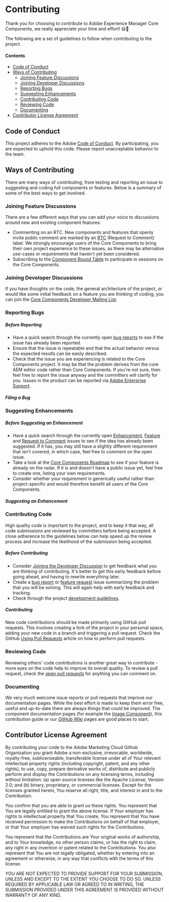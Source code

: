 # Contributing

Thank you for choosing to contribute to Adobe Experience Manager Core Components, we really appreciate your time and effort! :smiley::confetti_ball:

The following are a set of guidelines to follow when contributing to the project.

#### Contents

* [Code of Conduct](#code-of-conduct)
* [Ways of Contributing](#ways-of-contributing)
  * [Joining Feature Discussions](#commenting-on-feature-requirements)
  * [Joining Developer Discussions](https://groups.google.com/forum/#!forum/aem-core-components-dev)
  * [Reporting Bugs](#reporting-bugs)
  * [Suggesting Enhancements](#suggesting-enhancements)
  * [Contributing Code](#contributing-code)
  * [Reviewing Code](#reviewing-code)
  * [Documenting](#documenting)
* [Contributor License Agreement](#contributor-license-agreement)

## Code of Conduct

This project adheres to the Adobe [Code of Conduct](CODE_OF_CONDUCT.md). By participating, you are expected to uphold this code. Please report unacceptable behavior to the team.

## Ways of Contributing

There are many ways of contributing, from testing and reporting an issue to suggesting and coding full components or features. Below is a summary of some of the best ways to get involved. 

### Joining Feature Discussions

There are a few different ways that you can add your voice to discussions around new and existing component features:

* Commenting on an RTC. New components and features that openly invite public comment are marked by an [RTC](https://github.com/adobe/aem-core-wcm-components/labels/rtc) (Request to Comment) label. We strongly encourage users of the Core Components to bring their own project experience to these issues, as there may be alternative use-cases or requirements that haven't yet been considered.
* Subscribing to the [Component Round Table](https://gabrielwalt.typeform.com/to/aKeZS6) to participate in sessions on the Core Components.

### Joining Developer Discussions

If you have thoughts on the code, the general architecture of the project, or would like some initial feedback on a feature you are thinking of coding, you can join the [Core Components Developer Mailing List](https://groups.google.com/forum/#!forum/aem-core-components-dev).

### Reporting Bugs

##### Before Reporting 

* Have a quick search through the currently open [bug reports](https://github.com/adobe/aem-core-wcm-components/labels/bug) to see if the issue has already been reported.
* Ensure that the issue is repeatable and that the actual behavior versus the expected results can be easily described.
* Check that the issue you are experiencing is related to the Core Components project. It may be that the problem derives from the core AEM editor code rather than Core Components. If you're not sure, then feel free to report the issue anyway and the committers will clarify for you. Issues in the product can be reported via [Adobe Enterprise Support](https://helpx.adobe.com/contact/enterprise-support.ec.html).

##### Filing a Bug

### Suggesting Enhancements

##### Before Suggesting an Enhancement

* Have a quick search through the currently open [Enhancement](https://github.com/adobe/aem-core-wcm-components/labels/enhancement), [Feature](https://github.com/adobe/aem-core-wcm-components/labels/feature) and [Request to Comment](https://github.com/adobe/aem-core-wcm-components/labels/rtc) issues to see if the idea has already been suggested. If it has, you may still have a slightly different requirement that isn't covered, in which case, feel free to comment on the open issue. 
* Take a look at the [Core Components Roadmap](https://github.com/adobe/aem-core-wcm-components/wiki#roadmap) to see if your feature is already on the radar. If it is and doesn't have a public issue yet, feel free to create one, listing your own requirements.
* Consider whether your requirement is generically useful rather than project-specific and would therefore benefit all users of the Core Components.

##### Suggesting an Enhancement

### Contributing Code

High quality code is important to the project, and to keep it that way, all code submissions are reviewed by committers before being accepted. A close adherence to the guidelines below can help speed up the review process and increase the likelihood of the submission being accepted.

##### Before Contributing

* Consider [Joining the Developer Discussion](#joining-the-developer-discussion) to get feedback what you are thinking of contributing. It's better to get this early feedback before going ahead, and having to rewrite everything later.
* Create a [bug report](#reporting-bugs) or [feature request](#suggesting-enhancements) issue summarizing the problem that you will be solving. This will again help with early feedback and tracking.
* Check through the project [development guidelines](Guidelines.md).

##### Contributing

New code contributions should be made primarily using GitHub pull requests. This involves creating a fork of the project in your personal space, adding your new code in a branch and triggering a pull request. Check the GitHub [Using Pull Requests](https://help.github.com/articles/using-pull-requests) article on how to perform pull requests.

### Reviewing Code

Reviewing others' code contributions is another great way to contribute - more eyes on the code help to improve its overall quality. To review a pull request, check the [open pull requests](https://github.com/adobe/aem-core-wcm-components/pulls) for anything you can comment on. 

### Documenting

We very much welcome issue reports or pull requests that improve our documentation pages. While the best effort is made to keep them error free, useful and up-to-date there are always things that could be improved. The component documentation pages (for example the [Image Component](https://github.com/adobe/aem-core-wcm-components/blob/master/content/src/content/jcr_root/apps/core/wcm/components/image/v2/image/README.md)), this contribution guide or our [GitHub Wiki](https://github.com/adobe/aem-core-wcm-components/wiki) pages are good places to start.

## Contributor License Agreement

By contributing your code to the Adobe Marketing Cloud Github Organisation you grant Adobe a non-exclusive, irrevocable, worldwide, royalty-free, sublicenseable, transferable license under all of Your relevant intellectual property rights (including copyright, patent, and any other rights), to use, copy, prepare derivative works of, distribute and publicly perform and display the Contributions on any licensing terms, including without limitation: (a) open source licenses like the Apache License, Version 2.0; and (b) binary, proprietary, or commercial licenses. Except for the licenses granted herein, You reserve all right, title, and interest in and to the Contribution.

You confirm that you are able to grant us these rights. You represent that You are legally entitled to grant the above license. If Your employer has rights to intellectual property that You create, You represent that You have received permission to make the Contributions on behalf of that employer, or that Your employer has waived such rights for the Contributions.

You represent that the Contributions are Your original works of authorship, and to Your knowledge, no other person claims, or has the right to claim, any right in any invention or patent related to the Contributions. You also represent that You are not legally obligated, whether by entering into an agreement or otherwise, in any way that conflicts with the terms of this license.

YOU ARE NOT EXPECTED TO PROVIDE SUPPORT FOR YOUR SUBMISSION, UNLESS AND EXCEPT TO THE EXTENT YOU CHOOSE TO DO SO. UNLESS REQUIRED BY APPLICABLE LAW OR AGREED TO IN WRITING, THE SUBMISSION PROVIDED UNDER THIS AGREEMENT IS PROVIDED WITHOUT WARRANTY OF ANY KIND.
